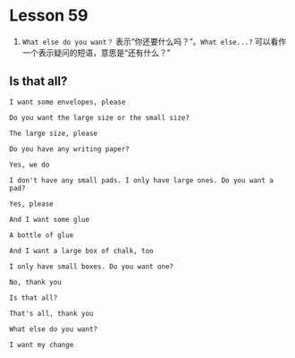# Lesson 59

1. `What else do you want？` 表示“你还要什么吗？”。`What else...?` 可以看作一个表示疑问的短语，意思是“还有什么？”

## Is that all?

```
I want some envelopes, please

Do you want the large size or the small size?

The large size, please

Do you have any writing paper?

Yes, we do

I don't have any small pads. I only have large ones. Do you want a pad?

Yes, please

And I want some glue

A bottle of glue

And I want a large box of chalk, too

I only have small boxes. Do you want one?

No, thank you

Is that all?

That's all, thank you

What else do you want?

I want my change
```
